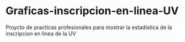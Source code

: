 # Graficas-inscripcion-en-linea-UV
Proycto de practicas profesionales para mostrar la estadistica de la inscripcion en linea de la UV
